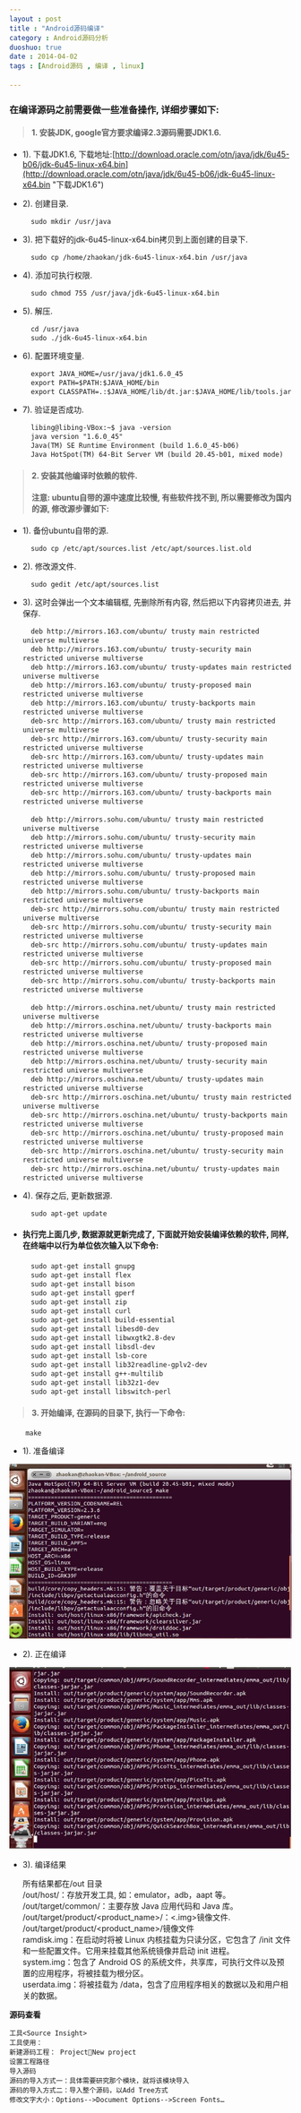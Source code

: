 ```yaml
---
layout : post
title : "Android源码编译"
category : Android源码分析
duoshuo: true
date : 2014-04-02
tags : [Android源码 , 编译 , linux]

---
```


### 在编译源码之前需要做一些准备操作, 详细步骤如下:

> #### 1. 安装JDK, google官方要求编译2.3源码需要JDK1.6. 

- 1). 下载JDK1.6, 下载地址:[http://download.oracle.com/otn/java/jdk/6u45-b06/jdk-6u45-linux-x64.bin](http://download.oracle.com/otn/java/jdk/6u45-b06/jdk-6u45-linux-x64.bin "下载JDK1.6")

<!-- more -->

- 2). 创建目录.

		sudo mkdir /usr/java

- 3). 把下载好的jdk-6u45-linux-x64.bin拷贝到上面创建的目录下.

		sudo cp /home/zhaokan/jdk-6u45-linux-x64.bin /usr/java

- 4). 添加可执行权限.

		sudo chmod 755 /usr/java/jdk-6u45-linux-x64.bin

- 5). 解压.

		cd /usr/java
		sudo ./jdk-6u45-linux-x64.bin

- 6). 配置环境变量.

		export JAVA_HOME=/usr/java/jdk1.6.0_45
		export PATH=$PATH:$JAVA_HOME/bin
		export CLASSPATH=.:$JAVA_HOME/lib/dt.jar:$JAVA_HOME/lib/tools.jar

- 7). 验证是否成功.

		libing@libing-VBox:~$ java -version
		java version "1.6.0_45"
		Java(TM) SE Runtime Environment (build 1.6.0_45-b06)
		Java HotSpot(TM) 64-Bit Server VM (build 20.45-b01, mixed mode)

> #### 2. 安装其他编译时依赖的软件. 
> 
> #### 注意: ubuntu自带的源中速度比较慢, 有些软件找不到, 所以需要修改为国内的源, 修改源步骤如下:

* 1). 备份ubuntu自带的源.

		sudo cp /etc/apt/sources.list /etc/apt/sources.list.old

* 2). 修改源文件.

		sudo gedit /etc/apt/sources.list

* 3). 这时会弹出一个文本编辑框, 先删除所有内容, 然后把以下内容拷贝进去, 并保存.

		deb http://mirrors.163.com/ubuntu/ trusty main restricted universe multiverse
		deb http://mirrors.163.com/ubuntu/ trusty-security main restricted universe multiverse
		deb http://mirrors.163.com/ubuntu/ trusty-updates main restricted universe multiverse
		deb http://mirrors.163.com/ubuntu/ trusty-proposed main restricted universe multiverse
		deb http://mirrors.163.com/ubuntu/ trusty-backports main restricted universe multiverse
		deb-src http://mirrors.163.com/ubuntu/ trusty main restricted universe multiverse
		deb-src http://mirrors.163.com/ubuntu/ trusty-security main restricted universe multiverse
		deb-src http://mirrors.163.com/ubuntu/ trusty-updates main restricted universe multiverse
		deb-src http://mirrors.163.com/ubuntu/ trusty-proposed main restricted universe multiverse
		deb-src http://mirrors.163.com/ubuntu/ trusty-backports main restricted universe multiverse
		
		deb http://mirrors.sohu.com/ubuntu/ trusty main restricted universe multiverse
		deb http://mirrors.sohu.com/ubuntu/ trusty-security main restricted universe multiverse
		deb http://mirrors.sohu.com/ubuntu/ trusty-updates main restricted universe multiverse
		deb http://mirrors.sohu.com/ubuntu/ trusty-proposed main restricted universe multiverse
		deb http://mirrors.sohu.com/ubuntu/ trusty-backports main restricted universe multiverse
		deb-src http://mirrors.sohu.com/ubuntu/ trusty main restricted universe multiverse
		deb-src http://mirrors.sohu.com/ubuntu/ trusty-security main restricted universe multiverse
		deb-src http://mirrors.sohu.com/ubuntu/ trusty-updates main restricted universe multiverse
		deb-src http://mirrors.sohu.com/ubuntu/ trusty-proposed main restricted universe multiverse
		deb-src http://mirrors.sohu.com/ubuntu/ trusty-backports main restricted universe multiverse
		
		deb http://mirrors.oschina.net/ubuntu/ trusty main restricted universe multiverse
		deb http://mirrors.oschina.net/ubuntu/ trusty-backports main restricted universe multiverse
		deb http://mirrors.oschina.net/ubuntu/ trusty-proposed main restricted universe multiverse
		deb http://mirrors.oschina.net/ubuntu/ trusty-security main restricted universe multiverse
		deb http://mirrors.oschina.net/ubuntu/ trusty-updates main restricted universe multiverse
		deb-src http://mirrors.oschina.net/ubuntu/ trusty main restricted universe multiverse
		deb-src http://mirrors.oschina.net/ubuntu/ trusty-backports main restricted universe multiverse
		deb-src http://mirrors.oschina.net/ubuntu/ trusty-proposed main restricted universe multiverse
		deb-src http://mirrors.oschina.net/ubuntu/ trusty-security main restricted universe multiverse
		deb-src http://mirrors.oschina.net/ubuntu/ trusty-updates main restricted universe multiverse

- 4). 保存之后, 更新数据源.

		sudo apt-get update

- #### 执行完上面几步, 数据源就更新完成了, 下面就开始安装编译依赖的软件, 同样, 在终端中以行为单位依次输入以下命令: 

		sudo apt-get install gnupg
		sudo apt-get install flex
		sudo apt-get install bison
		sudo apt-get install gperf
		sudo apt-get install zip
		sudo apt-get install curl
		sudo apt-get install build-essential
		sudo apt-get install libesd0-dev
		sudo apt-get install libwxgtk2.8-dev
		sudo apt-get install libsdl-dev
		sudo apt-get install lsb-core
		sudo apt-get install lib32readline-gplv2-dev
		sudo apt-get install g++-multilib
		sudo apt-get install lib32z1-dev
		sudo apt-get install libswitch-perl

> #### 3. 开始编译, 在源码的目录下, 执行一下命令:

		make

- 1). 准备编译

![图片链接](/res/img/blog/2014/03/02/a.jpg)

- 2). 正在编译

![图片链接](/res/img/blog/2014/03/02/b.jpg)

- 3). 编译结果    
 
    所有结果都在/out 目录    
	/out/host/：存放开发工具, 如：emulator，adb，aapt 等。    
	/out/target/common/：主要存放 Java 应用代码和 Java 库。    
	/out/target/product/<product_name>/：<.img>镜像文件.    
	/out/target/product/<product_name>/镜像文件    
	ramdisk.img：在启动时将被 Linux 内核挂载为只读分区，它包含了 /init 文件和一些配置文件。它用来挂载其他系统镜像并启动 init 进程。    
	system.img：包含了 Android OS 的系统文件，共享库，可执行文件以及预置的应用程序，将被挂载为根分区。    
	userdata.img：将被挂载为 /data，包含了应用程序相关的数据以及和用户相关的数据。    

 **源码查看**

	工具<Source Insight>
	工具使用：
	新建源码工程： ProjectNew project
	设置工程路径
	导入源码
	源码的导入方式一：具体需要研究那个模块，就将该模块导入
	源码的导入方式二：导入整个源码，以Add Tree方式
	修改文字大小：Options-->Document Options-->Screen Fonts…
		